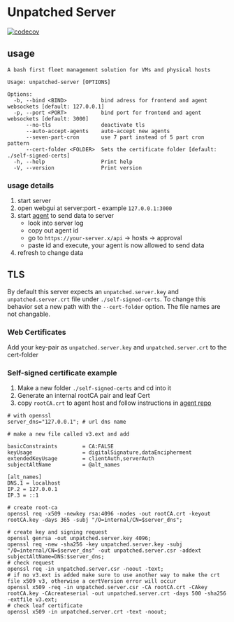 # Unpatched Server

[![codecov](https://codecov.io/gh/apimeister/unpatched-server/branch/main/graph/badge.svg?token=WEVL9G0F3F)](https://codecov.io/gh/apimeister/unpatched-server)

## usage

```shell
A bash first fleet management solution for VMs and physical hosts

Usage: unpatched-server [OPTIONS]

Options:
  -b, --bind <BIND>           bind adress for frontend and agent websockets [default: 127.0.0.1]
  -p, --port <PORT>           bind port for frontend and agent websockets [default: 3000]
      --no-tls                deactivate tls
      --auto-accept-agents    auto-accept new agents
      --seven-part-cron       use 7 part instead of 5 part cron pattern
      --cert-folder <FOLDER>  Sets the certificate folder [default: ./self-signed-certs]
  -h, --help                  Print help
  -V, --version               Print version
```

### usage details

1. start server
2. open webgui at server:port - example `127.0.0.1:3000`
3. start [agent](https://github.com/apimeister/monitor-agent) to send data to server
   - look into server log
   - copy out agent id
   - go to `https://your-server.x/api` -> hosts -> approval
   - paste id and execute, your agent is now allowed to send data
4. refresh to change data

## TLS

By default this server expects an `unpatched.server.key` and `unpatched.server.crt` file under `./self-signed-certs`. To change this behavior set a new path with the `--cert-folder` option. The file names are not changable.

### Web Certificates

Add your key-pair as `unpatched.server.key` and `unpatched.server.crt` to the cert-folder

### Self-signed certificate example

1. Make a new folder `./self-signed-certs` and cd into it
2. Generate an internal rootCA pair and leaf Cert
3. copy `rootCA.crt` to agent host and follow instructions in [agent repo](https://github.com/apimeister/monitor-agent)

```shell
# with openssl
server_dns="127.0.0.1"; # url dns name

# make a new file called v3.ext and add 

basicConstraints        = CA:FALSE
keyUsage                = digitalSignature,dataEncipherment
extendedKeyUsage        = clientAuth,serverAuth
subjectAltName          = @alt_names

[alt_names]
DNS.1 = localhost
IP.2 = 127.0.0.1
IP.3 = ::1

# create root-ca
openssl req -x509 -newkey rsa:4096 -nodes -out rootCA.crt -keyout rootCA.key -days 365 -subj "/O=internal/CN=$server_dns";

# create key and signing request
openssl genrsa -out unpatched.server.key 4096;
openssl req -new -sha256 -key unpatched.server.key -subj "/O=internal/CN=$server_dns" -out unpatched.server.csr -addext subjectAltName=DNS:$server_dns;
# check request
openssl req -in unpatched.server.csr -noout -text;
# if no v3.ext is added make sure to use another way to make the crt file x509 v3, otherwise a certVersion error will occur
openssl x509 -req -in unpatched.server.csr -CA rootCA.crt -CAkey rootCA.key -CAcreateserial -out unpatched.server.crt -days 500 -sha256 -extfile v3.ext;
# check leaf certificate
openssl x509 -in unpatched.server.crt -text -noout;
```
